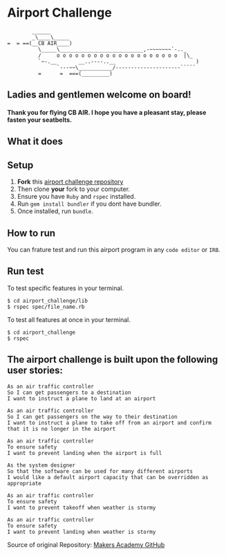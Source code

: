 Airport Challenge
=================

```
        ______
        _\____\_____
=  = ==(__CB AIR____)
          \_____\___________________________,-~~~~~~~`-.._
          /     o o o o o o o o o o o o o o o o o o o o  |\_
          `~-.__       __..----..__                          )
                `---~~\___________/---------------------`````
          =      =  ===(_________)

```
## Ladies and gentlemen welcome on board! 
#### Thank you for flying CB AIR. I hope you have a pleasant stay, please fasten your seatbelts.

## What it does

## Setup

1. **Fork** this [airport challenge repository](https://github.com/CorinneBosch/airport_challenge) 
2. Then clone **your** fork to your computer.
3. Ensure you have `Ruby` and `rspec` installed. 
4. Run `gem install bundler` if you dont have bundler.
5. Once installed, run `bundle`.

## How to run

You can frature test and run this airport program in any `code editor` or `IRB`.

## Run test 

To test specific features in your terminal.
```
$ cd airport_challenge/lib
$ rspec spec/file_name.rb
```
To test all features at once in your terminal.
```
$ cd airport_challenge
$ rspec
```

## The airport challenge is built upon the following user stories:

```
As an air traffic controller 
So I can get passengers to a destination 
I want to instruct a plane to land at an airport

As an air traffic controller 
So I can get passengers on the way to their destination 
I want to instruct a plane to take off from an airport and confirm that it is no longer in the airport

As an air traffic controller 
To ensure safety 
I want to prevent landing when the airport is full 

As the system designer
So that the software can be used for many different airports
I would like a default airport capacity that can be overridden as appropriate

As an air traffic controller 
To ensure safety 
I want to prevent takeoff when weather is stormy 

As an air traffic controller 
To ensure safety 
I want to prevent landing when weather is stormy 
```

Source of original Repository: [Makers Academy GitHub](https://github.com/makersacademy/airport_challenge)